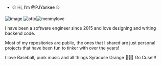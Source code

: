 - ⚾ Hi, I’m @PJYankee ⚾

![image](https://user-images.githubusercontent.com/99086883/221665514-7de8e87a-a667-4472-afe4-0077e5064568.png) ![otto](https://user-images.githubusercontent.com/99086883/230986456-6bd509e1-907d-41ee-8529-f11a84ec94cb.jpg)![menmylove](https://github.com/PJYankee/PJYankee/assets/99086883/0e46a704-ef05-4682-8186-da9c9574516e)





I have been a software engineer since 2015 and love designing and writing backend code.  

Most of my repositories are public, the ones that I shared are just personal projects that have been fun to tinker with over the years!

I love Baseball, punk music and all things Syracuse Orange 🍊🍊🍊 Go Cuse!!!

<!---
PJYankee/PJYankee is a ✨ special ✨ repository because its `README.md` (this file) appears on your GitHub profile.
You can click the Preview link to take a look at your changes.
--->
